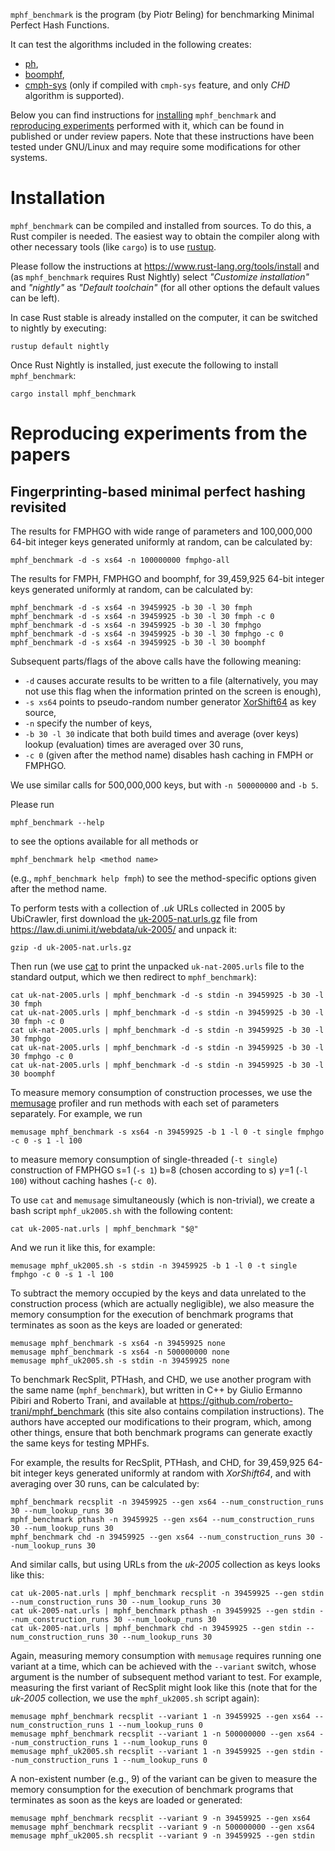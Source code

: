 `mphf_benchmark` is the program (by Piotr Beling) for benchmarking Minimal Perfect Hash Functions.

It can test the algorithms included in the following creates:
- [ph](https://crates.io/crates/ph),
- [boomphf](https://crates.io/crates/boomphf),
- [cmph-sys](https://crates.io/crates/cmph-sys) (only if compiled with `cmph-sys` feature, and only *CHD* algorithm is supported).

Below you can find instructions for [installing](#installation) `mphf_benchmark` and
[reproducing experiments](#reproducing-experiments-from-the-papers) performed with it,
which can be found in published or under review papers.
Note that these instructions have been tested under GNU/Linux and may require some modifications for other systems.

# Installation
`mphf_benchmark` can be compiled and installed from sources. To do this, a Rust compiler is needed.
The easiest way to obtain the compiler along with other necessary tools (like `cargo`) is
to use [rustup](https://www.rust-lang.org/tools/install).

Please follow the instructions at https://www.rust-lang.org/tools/install and
(as `mphf_benchmark` requires Rust Nightly) select *"Customize installation"* and
*"nightly"* as *"Default toolchain"* (for all other options the default values can be left).

In case Rust stable is already installed on the computer, it can be switched to nightly by executing:

```rustup default nightly```

Once Rust Nightly is installed, just execute the following to install `mphf_benchmark`:

```cargo install mphf_benchmark```

# Reproducing experiments from the papers

## Fingerprinting-based minimal perfect hashing revisited

The results for FMPHGO with wide range of parameters and 100,000,000 64-bit integer keys generated uniformly at random,
can be calculated by:

```shell
mphf_benchmark -d -s xs64 -n 100000000 fmphgo-all
```

The results for FMPH, FMPHGO and boomphf, for 39,459,925 64-bit integer keys generated uniformly at random,
can be calculated by:

```shell
mphf_benchmark -d -s xs64 -n 39459925 -b 30 -l 30 fmph
mphf_benchmark -d -s xs64 -n 39459925 -b 30 -l 30 fmph -c 0
mphf_benchmark -d -s xs64 -n 39459925 -b 30 -l 30 fmphgo
mphf_benchmark -d -s xs64 -n 39459925 -b 30 -l 30 fmphgo -c 0
mphf_benchmark -d -s xs64 -n 39459925 -b 30 -l 30 boomphf
```

Subsequent parts/flags of the above calls have the following meaning:
- `-d` causes accurate results to be written to a file (alternatively, you may not use this flag when the information printed on the screen is enough),
- `-s xs64` points to pseudo-random number generator [XorShift64](https://doi.org/10.18637%2Fjss.v008.i14) as key source,
- `-n` specify the number of keys,
- `-b 30 -l 30`  indicate that both build times and average (over keys) lookup (evaluation) times are averaged over 30 runs,
- `-c 0` (given after the method name) disables hash caching in FMPH or FMPHGO.

We use similar calls for 500,000,000 keys, but with `-n 500000000` and `-b 5`.

Please run

```shell
mphf_benchmark --help
```

to see the options available for all methods or

```
mphf_benchmark help <method name>
```

(e.g., `mphf_benchmark help fmph`) to see the method-specific options given after the method name.

To perform tests with a collection of *.uk* URLs collected in 2005 by UbiCrawler,
first download the [uk-2005-nat.urls.gz](http://data.law.di.unimi.it/webdata/uk-2005/uk-2005-nat.urls.gz)
file from https://law.di.unimi.it/webdata/uk-2005/ and unpack it:

```shell
gzip -d uk-2005-nat.urls.gz
```

Then run (we use [cat](https://man7.org/linux/man-pages/man1/cat.1.html) to print the unpacked `uk-nat-2005.urls` file
to the standard output, which we then redirect to `mphf_benchmark`):
```shell
cat uk-nat-2005.urls | mphf_benchmark -d -s stdin -n 39459925 -b 30 -l 30 fmph
cat uk-nat-2005.urls | mphf_benchmark -d -s stdin -n 39459925 -b 30 -l 30 fmph -c 0
cat uk-nat-2005.urls | mphf_benchmark -d -s stdin -n 39459925 -b 30 -l 30 fmphgo
cat uk-nat-2005.urls | mphf_benchmark -d -s stdin -n 39459925 -b 30 -l 30 fmphgo -c 0
cat uk-nat-2005.urls | mphf_benchmark -d -s stdin -n 39459925 -b 30 -l 30 boomphf
```

To measure memory consumption of construction processes,
we use the [memusage](https://man7.org/linux/man-pages/man1/memusage.1.html) profiler
and run methods with each set of parameters separately. For example, we run

```shell
memusage mphf_benchmark -s xs64 -n 39459925 -b 1 -l 0 -t single fmphgo -c 0 -s 1 -l 100
```

to measure memory consumption of single-threaded (`-t single`) construction
of FMPHGO s=1 (`-s 1`) b=8 (chosen according to s) $\gamma$=1 (`-l 100`) without caching hashes (`-c 0`).

To use `cat` and `memusage` simultaneously (which is non-trivial),
we create a bash script `mphf_uk2005.sh` with the following content:

```shell
cat uk-2005-nat.urls | mphf_benchmark "$@"
```

And we run it like this, for example:

```shell
memusage mphf_uk2005.sh -s stdin -n 39459925 -b 1 -l 0 -t single fmphgo -c 0 -s 1 -l 100
```

To subtract the memory occupied by the keys and data unrelated to the construction process
(which are actually negligible), we also measure the memory consumption for the execution
of benchmark programs that terminates as soon as the keys are loaded or generated:

```shell
memusage mphf_benchmark -s xs64 -n 39459925 none
memusage mphf_benchmark -s xs64 -n 500000000 none
memusage mphf_uk2005.sh -s stdin -n 39459925 none
```

To benchmark RecSplit, PTHash, and CHD, we use another program with the same name (`mphf_benchmark`),
but written in C++ by Giulio Ermanno Pibiri and Roberto Trani, and available at
https://github.com/roberto-trani/mphf_benchmark (this site also contains compilation instructions).
The authors have accepted our modifications to their program, which, among other things,
ensure that both benchmark programs can generate exactly the same keys for testing MPHFs.

For example, the results for RecSplit, PTHash, and CHD,
for 39,459,925 64-bit integer keys generated uniformly at random with *XorShift64*,
and with averaging over 30 runs, can be calculated by:

```shell
mphf_benchmark recsplit -n 39459925 --gen xs64 --num_construction_runs 30 --num_lookup_runs 30
mphf_benchmark pthash -n 39459925 --gen xs64 --num_construction_runs 30 --num_lookup_runs 30
mphf_benchmark chd -n 39459925 --gen xs64 --num_construction_runs 30 --num_lookup_runs 30
```

And similar calls, but using URLs from the *uk-2005* collection as keys looks like this:

```shell
cat uk-2005-nat.urls | mphf_benchmark recsplit -n 39459925 --gen stdin --num_construction_runs 30 --num_lookup_runs 30
cat uk-2005-nat.urls | mphf_benchmark pthash -n 39459925 --gen stdin --num_construction_runs 30 --num_lookup_runs 30
cat uk-2005-nat.urls | mphf_benchmark chd -n 39459925 --gen stdin --num_construction_runs 30 --num_lookup_runs 30
```

Again, measuring memory consumption with `memusage` requires running one variant at a time,
which can be achieved with the `--variant` switch, whose argument is the number of subsequent method variant to test.
For example, measuring the first variant of RecSplit might look like this
(note that for the *uk-2005* collection, we use the `mphf_uk2005.sh` script again):

```shell
memusage mphf_benchmark recsplit --variant 1 -n 39459925 --gen xs64 --num_construction_runs 1 --num_lookup_runs 0
memusage mphf_benchmark recsplit --variant 1 -n 500000000 --gen xs64 --num_construction_runs 1 --num_lookup_runs 0
memusage mphf_uk2005.sh recsplit --variant 1 -n 39459925 --gen stdin --num_construction_runs 1 --num_lookup_runs 0
```

A non-existent number (e.g., 9) of the variant can be given to measure the memory consumption
for the execution of benchmark programs that terminates as soon as the keys are loaded or generated:

```shell
memusage mphf_benchmark recsplit --variant 9 -n 39459925 --gen xs64
memusage mphf_benchmark recsplit --variant 9 -n 500000000 --gen xs64
memusage mphf_uk2005.sh recsplit --variant 9 -n 39459925 --gen stdin
```